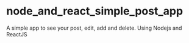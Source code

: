 # node_and_react_simple_post_app
 A simple app to see your post, edit, add and delete. Using Nodejs and ReactJS
